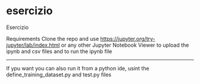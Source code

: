 # esercizio
Esercizio

Requirements
Clone the repo and use https://jupyter.org/try-jupyter/lab/index.html or any other Jupyter Notebook Viewer to upload the ipynb and csv files and to run the ipynb file
***
If ypu want you can also run it from a python ide, usint the define_training_dataset.py and test.py files
